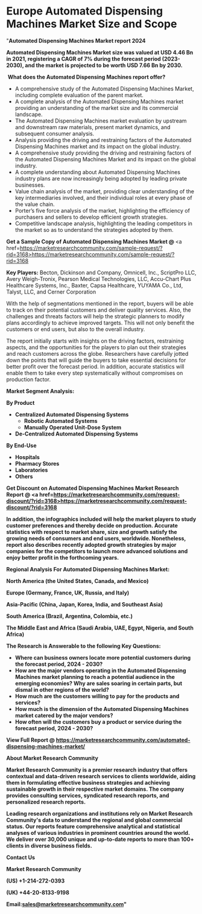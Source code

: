 # Europe Automated Dispensing Machines Market Size and Scope 
"<strong>Automated Dispensing Machines Market report 2024</strong>

<strong>Automated Dispensing Machines Market size was valued at USD 4.46 Bn in 2021, registering a CAGR of 7% during the forecast period (2023-2030), and the market is projected to be worth USD 7.66 Bn by 2030.</strong>

 <strong><b>What does the Automated Dispensing Machines report offer?</b></strong>
<ul>
  <li>A comprehensive study of the Automated Dispensing Machines Market, including complete evaluation of the parent market.</li>
  <li>A complete analysis of the Automated Dispensing Machines market providing an understanding of the market size and its commercial landscape.</li>
  <li>The Automated Dispensing Machines market evaluation by upstream and downstream raw materials, present market dynamics, and subsequent consumer analysis.</li>
  <li>Analysis providing the driving and restraining factors of the Automated Dispensing Machines market and its impact on the global industry.</li>
  <li>A comprehensive study providing the driving and restraining factors of the Automated Dispensing Machines Market and its impact on the global industry.</li>
  <li>A complete understanding about Automated Dispensing Machines industry plans are now increasingly being adopted by leading private businesses.</li>
  <li>Value chain analysis of the market, providing clear understanding of the key intermediaries involved, and their individual roles at every phase of the value chain.</li>
  <li>Porter’s five force analysis of the market, highlighting the efficiency of purchasers and sellers to develop efficient growth strategies.</li>
  <li>Competitive landscape analysis, highlighting the leading competitors in the market so as to understand the strategies adopted by them.</li>
</ul>

<strong>Get a Sample Copy of Automated Dispensing Machines Market @ </strong><a href=https://marketresearchcommunity.com/sample-request/?rid=3168><u>https://marketresearchcommunity.com/sample-request/?rid=3168</u></a>

<strong>Key Players:</strong> 
Becton, Dickinson and Company, Omnicell, Inc., ScriptPro LLC, Avery Weigh-Tronix, Pearson Medical Technologies, LLC, Accu-Chart Plus Healthcare Systems, Inc., Baxter, Capsa Healthcare, YUYAMA Co., Ltd, Talyst, LLC, and Cerner Corporation

With the help of segmentations mentioned in the report, buyers will be able to track on their potential customers and deliver quality services. Also, the challenges and threats factors will help the strategic planners to modify plans accordingly to achieve improved targets. This will not only benefit the customers or end users, but also to the overall industry.

The report initially starts with insights on the driving factors, restraining aspects, and the opportunities for the players to plan out their strategies and reach customers across the globe. Researchers have carefully jotted down the points that will guide the buyers to take essential decisions for better profit over the forecast period. In addition, accurate statistics will enable them to take every step systematically without compromises on production factor.

<strong>Market Segment Analysis:</strong>


<strong><strong>By Product</strong></h4>
<ul>
 	<li>Centralized Automated Dispensing Systems
<ul>
 	<li>Robotic Automated Systems</li>
 	<li>Manually Operated Unit-Dose System</li>
</ul>
</li>
 	<li>De-Centralized Automated Dispensing Systems</li>
</ul>
<strong><strong>By End-Use</strong></h4>
<ul>
 	<li>Hospitals</li>
 	<li>Pharmacy Stores</li>
 	<li>Laboratories</li>
 	<li>Others</li>
</ul>

<strong>Get Discount on Automated Dispensing Machines Market Research Report @ </b></strong><a href=https://marketresearchcommunity.com/request-discount/?rid=3168><u>https://marketresearchcommunity.com/request-discount/?rid=3168</u></a>

In addition, the infographics included will help the market players to study customer preferences and thereby decide on production. Accurate statistics with respect to market share, size and growth satisfy the growing needs of consumers and end users, worldwide. Nonetheless, report also describes recently adopted growth strategies by major companies for the competitors to launch more advanced solutions and enjoy better profit in the forthcoming years.

<strong>Regional Analysis For Automated Dispensing Machines Market:</strong>

<strong>North America</strong> (the United States, Canada, and Mexico)

<strong>Europe</strong> (Germany, France, UK, Russia, and Italy)

<strong>Asia-Pacific</strong> (China, Japan, Korea, India, and Southeast Asia)

<strong>South America</strong> (Brazil, Argentina, Colombia, etc.)

<strong>The Middle East and Africa</strong> (Saudi Arabia, UAE, Egypt, Nigeria, and South Africa)

<strong>The Research is Answerable to the following Key Questions:</strong>
<ul>
 	<li>Where can business owners locate more potential customers during the forecast period, 2024 - 2030?</li>
 	<li>How are the major vendors operating in the Automated Dispensing Machines market planning to reach a potential audience in the emerging economies? Why are sales soaring in certain parts, but dismal in other regions of the world?</li>
 	<li>How much are the customers willing to pay for the products and services?</li>
 	<li>How much is the dimension of the Automated Dispensing Machines market catered by the major vendors?</li>
 	<li>How often will the customers buy a product or service during the forecast period, 2024 - 2030?</li>
</ul>

<strong>View Full Report @</strong> <a href=https://marketresearchcommunity.com/automated-dispensing-machines-market/>https://marketresearchcommunity.com/automated-dispensing-machines-market/</a>

<strong>About Market Research Community</strong>

Market Research Community is a premier research industry that offers contextual and data-driven research services to clients worldwide, aiding them in formulating effective business strategies and achieving sustainable growth in their respective market domains. The company provides consulting services, syndicated research reports, and personalized research reports.

Leading research organizations and institutions rely on Market Research Community's data to understand the regional and global commercial status. Our reports feature comprehensive analytical and statistical analyses of various industries in prominent countries around the world. We deliver over 30,000 unique and up-to-date reports to more than 100+ clients in diverse business fields.

<strong>Contact Us</strong>

<strong>Market Research Community</strong>

(US) +1-214-272-0393

(UK) +44-20-8133-9198

<strong>Email:</strong>sales@marketresearchcommunity.com"
